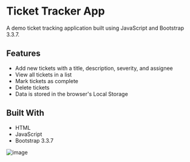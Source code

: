 # Ticket Tracker App

A demo ticket tracking application built using JavaScript and Bootstrap 3.3.7.

## Features
- Add new tickets with a title, description, severity, and assignee
- View all tickets in a list
- Mark tickets as complete
- Delete tickets
- Data is stored in the browser's Local Storage

## Built With
- HTML
- JavaScript
- Bootstrap 3.3.7

![image](https://user-images.githubusercontent.com/45403729/212790001-bb9a1a71-7e4c-48c7-98e8-da5834dfd58e.png)
